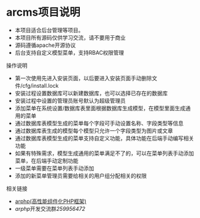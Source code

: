 # arcms项目说明
- 本项目适合后台管理等项目。
- 本项目所有源码仅供学习交流，请不要用于商业
- 源码遵循apache开源协议
- 后台支持自定义模型菜单，支持RBAC权限管理

操作说明
- 第一次使用先进入安装页面，以后要进入安装页面手动删除文件/cfg/install.lock
- 安装过程设置数据库可以新建数据库，也可以选择已存在的数据库
- 安装过程中设置的管理员账号默认为超级管理员
- 添加菜单在系统设置/数据库表里面根据数据库生成模型，在模型里面生成通用的菜单
- 通过数据库表模型生成的菜单每个字段可手动设置名称、字段类型等信息
- 通过数据库表生成的模型每个模型只允许一个字段类型为图片或文章
- 通过数据库表模型生成的菜单支持自定义功能，具体功能在后端手动编写相关功能
- 如果有特殊需求，模型生成通用的菜单满足不了的，可以在菜单列表手动添加菜单，在后端手动定制功能
- 一级菜单需要在菜单列表手动添加
- 添加的新菜单管理员需要给相关的用户组分配相关的权限

相关链接
- [arphp(高性能组件化PHP框架)](https://github.com/assnr/arphp)
- *arphp*开发交流群*259956472*
